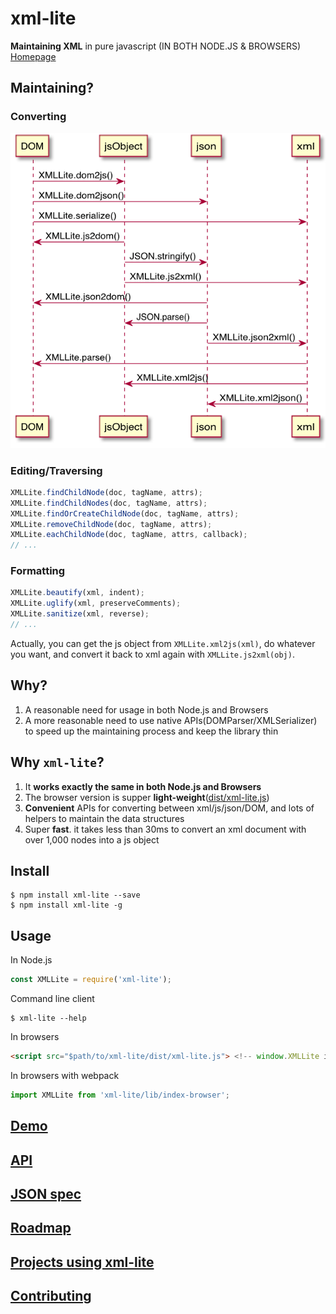 xml-lite
========

**Maintaining XML** in pure javascript (IN BOTH NODE.JS & BROWSERS) [Homepage][homepage]

## Maintaining?

### Converting

![converting](./assets/converting.png)

### Editing/Traversing

```javascript
XMLLite.findChildNode(doc, tagName, attrs);
XMLLite.findChildNodes(doc, tagName, attrs);
XMLLite.findOrCreateChildNode(doc, tagName, attrs);
XMLLite.removeChildNode(doc, tagName, attrs);
XMLLite.eachChildNode(doc, tagName, attrs, callback);
// ...
```

### Formatting

```javascript
XMLLite.beautify(xml, indent);
XMLLite.uglify(xml, preserveComments);
XMLLite.sanitize(xml, reverse);
// ...
```

Actually, you can get the js object from `XMLLite.xml2js(xml)`, do whatever you want, and convert it back to xml again with `XMLLite.js2xml(obj)`.

## Why?

1. A reasonable need for usage in both Node.js and Browsers
2. A more reasonable need to use native APIs(DOMParser/XMLSerializer) to speed up the maintaining process and keep the library thin

## Why `xml-lite`?

1. It **works exactly the same in both Node.js and Browsers**
2. The browser version is supper **light-weight**([dist/xml-lite.js](./dist/xml-lite.js))
3. **Convenient** APIs for converting between xml/js/json/DOM, and lots of helpers to maintain the data structures
4. Super **fast**. it takes less than 30ms to convert an xml document with over 1,000 nodes into a js object

## Install

```shell
$ npm install xml-lite --save
$ npm install xml-lite -g
```

## Usage

In Node.js

```javascript
const XMLLite = require('xml-lite');
```

Command line client

```shell
$ xml-lite --help
```

In browsers

```html
<script src="$path/to/xml-lite/dist/xml-lite.js"> <!-- window.XMLLite is available -->
```

In browsers with webpack

```javascript
import XMLLite from 'xml-lite/lib/index-browser';
```

## [Demo][homepage]

## [API](./doc/api.md)

## [JSON spec](./doc/json-spec.md)

## [Roadmap](./doc/roadmap.md)

## [Projects using xml-lite](./doc/projects-using-xml-lite.md)

## [Contributing](./doc/contributing.md)

[homepage]: https://leungwensen.github.io/xml-lite/
